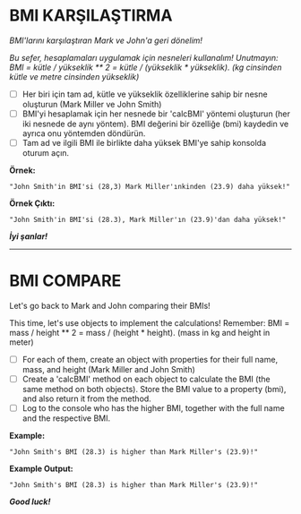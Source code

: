 # BMI KARŞILAŞTIRMA

*BMI'larını karşılaştıran Mark ve John'a geri dönelim!*

*Bu sefer, hesaplamaları uygulamak için nesneleri kullanalım! Unutmayın: BMI = kütle / yükseklik ** 2 = kütle / (yükseklik * yükseklik). (kg cinsinden kütle ve metre cinsinden yükseklik)*

* [ ] Her biri için tam ad, kütle ve yükseklik özelliklerine sahip bir nesne oluşturun (Mark Miller ve John Smith)
* [ ] BMI'yi hesaplamak için her nesnede bir 'calcBMI' yöntemi oluşturun (her iki nesnede de aynı yöntem). BMI değerini bir özelliğe (bmi) kaydedin ve ayrıca onu yöntemden döndürün.
* [ ] Tam ad ve ilgili BMI ile birlikte daha yüksek BMI'ye sahip konsolda oturum açın.

**Örnek:**

```
"John Smith'in BMI'si (28,3) Mark Miller'ınkinden (23.9) daha yüksek!"
```

**Örnek Çıktı:**

```
"John Smith'in BMI'si (28.3), Mark Miller'ın (23.9)'dan daha yüksek!"
```

***İyi şanlar!***

---

# BMI COMPARE

Let's go back to Mark and John comparing their BMIs!

This time, let's use objects to implement the calculations! Remember: BMI = mass / height ** 2 = mass / (height * height). (mass in kg and height in meter)

* [ ] For each of them, create an object with properties for their full name, mass, and height (Mark  Miller and John Smith)
* [ ] Create a 'calcBMI' method on each object to calculate the BMI (the same method on both objects). Store the BMI value to a property (bmi), and also return it from the method.
* [ ] Log to the console who has the higher BMI, together with the full name and the respective BMI.

**Example:**

```
"John Smith's BMI (28.3) is higher than Mark Miller's (23.9)!"
```

**Example Output:**

```
"John Smith's BMI (28.3) is higher than Mark Miller's (23.9)!"
```

***Good luck!***
